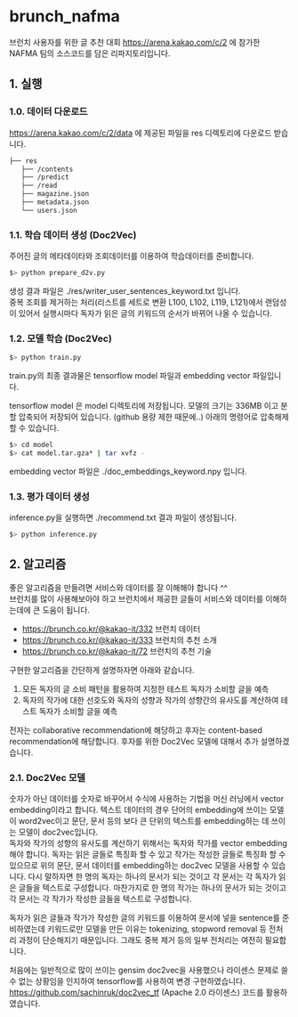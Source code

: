 # brunch_nafma

브런치 사용자를 위한 글 추천 대회 https://arena.kakao.com/c/2 
에 참가한 NAFMA 팀의 소스코드를 담은 리파지토리입니다.  


## 1. 실행
### 1.0. 데이터 다운로드
https://arena.kakao.com/c/2/data 에 제공된 파일을 
res 디렉토리에 다운로드 받습니다. 

```bash
├── res
   ├── /contents
   ├── /predict
   ├── /read
   ├── magazine.json
   ├── metadata.json
   └── users.json
``` 

### 1.1. 학습 데이터 생성 (Doc2Vec)
주어진 글의 메타데이타와 조회데이터를 이용하여 학습데이터를 준비합니다.

```bash
$> python prepare_d2v.py
``` 
생성 결과 파일은 ./res/writer_user_sentences_keyword.txt 입니다.  
중복 조회를 제거하는 처리(리스트를 세트로 변환 L100, L102, L119, L121)에서 랜덤성이 있어서 실행시마다 독자가 읽은 글의 키워드의 순서가 바뀌어 나올 수 있습니다.

### 1.2. 모델 학습 (Doc2Vec)

```bash
$> python train.py
``` 

train.py의 최종 결과물은 tensorflow model 파일과 embedding vector 파일입니다.

tensorflow model 은 model 디렉토리에 저장됩니다. 
모델의 크기는 336MB 이고 분할 압축되어 저장되어 있습니다.  (github 용량 제한 때문에..)
아래의 명령어로 압축해제 할 수 있습니다. 

```bash
$> cd model
$> cat model.tar.gza* | tar xvfz -
``` 

embedding vector 파일은 ./doc_embeddings_keyword.npy 입니다. 


### 1.3. 평가 데이터 생성 
inference.py을 실행하면 ./recommend.txt 결과 파일이 생성됩니다.

```bash
$> python inference.py
``` 

## 2. 알고리즘
좋은 알고리즘을 만들려면 서비스와 데이터를 잘 이해해야 합니다 ^^  
브런치를 많이 사용해보아야 하고 브런치에서 제공한 글들이 서비스와 데이터를 이해하는데에 큰 도움이 됩니다.
* https://brunch.co.kr/@kakao-it/332 브런치 데이터
* https://brunch.co.kr/@kakao-it/333 브런치의 추천 소개
* https://brunch.co.kr/@kakao-it/72 브런치의 추천 기술

구현한 알고리즘을 간단하게 설명하자면 아래와 같습니다.  
1. 모든 독자의 글 소비 패턴을 활용하여 지정한 테스트 독자가 소비할 글을 예측
2. 독자의 작가에 대한 선호도와 독자의 성향과 작가의 성향간의 유사도를 계산하여 테스트 독자가 소비할 글을 예측

전자는 collaborative recommendation에 해당하고 후자는 content-based recommendation에 해당합니다. 후자를 위한 Doc2Vec 모델에 대해서 추가 설명하겠습니다.

### 2.1. Doc2Vec 모델
숫자가 아닌 데이터를 숫자로 바꾸어서 수식에 사용하는 기법을 머신 러닝에서 vector embedding이라고 합니다.
텍스트 데이터의 경우 단어의 embedding에 쓰이는 모델이 word2vec이고 문단, 문서 등의 보다 큰 단위의 텍스트를 embedding하는 데 쓰이는 모델이 doc2vec입니다.  
독자와 작가의 성향의 유사도를 계산하기 위해서는 독자와 작가를 vector embedding 해야 합니다.
독자는 읽은 글들로 특징화 할 수 있고 작가는 작성한 글들로 특징화 할 수 있으므로 위의 문단, 문서 데이터를 embedding하는 doc2vec 모델을 사용할 수 있습니다. 
다시 말하자면 한 명의 독자는 하나의 문서가 되는 것이고 각 문서는 각 독자가 읽은 글들을 텍스트로 구성합니다. 마찬가지로 한 명의 작가는 하나의 문서가 되는 것이고 각 문서는 각 작가가 작성한 글들을 텍스트로 구성합니다. 

독자가 읽은 글들과 작가가 작성한 글의 키워드를 이용하여 문서에 넣을 sentence를 준비하였는데 키워드로만 모델을 만든 이유는 tokenizing, stopword removal 등 전처리 과정이 단순해지기 때문입니다. 그래도 중복 제거 등의 일부 전처리는 여전히 필요합니다.

처음에는 일반적으로 많이 쓰이는 gensim doc2vec을 사용했으나 라이센스 문제로 쓸 수 없는 상황임을 인지하여 tensorflow를 사용하여 변경 구현하였습니다.
https://github.com/sachinruk/doc2vec_tf  (Apache 2.0 라이센스) 코드를 활용하였습니다. 
